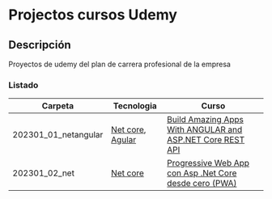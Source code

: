 # Projectos cursos Udemy 

## Descripción
Proyectos de udemy del plan de carrera profesional  de la empresa

### Listado

Carpeta  | Tecnologia  | Curso
------------- | ------------- | -------------
202301_01_netangular |[Net core](https://dotnet.microsoft.com/en-us/), [Agular](https://angular.io/) | [Build Amazing Apps With ANGULAR and ASP.NET Core REST API](https://www.udemy.com/course/desarrollando-aplicaciones-en-angular-y-aspnet-core/)
202301_02_net | [Net core](https://dotnet.microsoft.com/en-us/) | [Progressive Web App con Asp .Net Core desde cero (PWA)](https://www.udemy.com/course/progressive-web-app-con-asp-net-core-desde-cero-pwa/)


